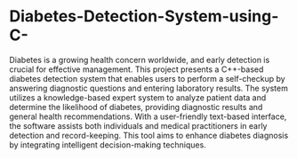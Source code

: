 # Diabetes-Detection-System-using-C-

<p>Diabetes is a growing health concern worldwide, and early detection is crucial for effective management. This project presents a C++-based diabetes detection system that enables users to perform a self-checkup by answering diagnostic questions and entering laboratory results. The system utilizes a knowledge-based expert system to analyze patient data and determine the likelihood of diabetes, providing diagnostic results and general health recommendations. With a user-friendly text-based interface, the software assists both individuals and medical practitioners in early detection and record-keeping. This tool aims to enhance diabetes diagnosis by integrating intelligent decision-making techniques.</p>

